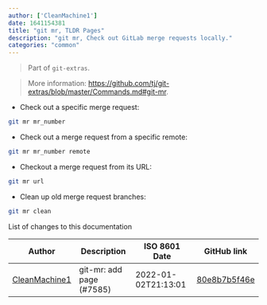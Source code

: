 ```yaml
---
author: ['CleanMachine1']
date: 1641154381
title: "git mr, TLDR Pages"
description: "git mr, Check out GitLab merge requests locally."
categories: "common"
---
```

> Part of `git-extras`.

> More information: <https://github.com/tj/git-extras/blob/master/Commands.md#git-mr>.

- Check out a specific merge request:

```bash
git mr mr_number
```

- Check out a merge request from a specific remote:

```bash
git mr mr_number remote
```

- Checkout a merge request from its URL:

```bash
git mr url
```

- Clean up old merge request branches:

```bash
git mr clean
```
List of changes to this documentation


Author | Description | ISO 8601 Date | GitHub link
------|-----|-----|-----
[CleanMachine1](mailto:78213164+CleanMachine1@users.noreply.github.com) | git-mr: add page (#7585) | 2022-01-02T21:13:01 | [80e8b7b5f46e](https://github.com/tldr-pages/tldr/commit/80e8b7b5f46e1d9e250d6d7fa245126d231ae784)

